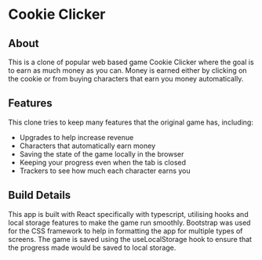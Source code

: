 # Cookie Clicker
## About 
This is a clone of popular web based game Cookie Clicker where the goal is to earn as much money as you can.
Money is earned either by clicking on the cookie or from buying characters that earn you money automatically.

## Features
This clone tries to keep many features that the original game has, including: 
- Upgrades to help increase revenue 
- Characters that automatically earn money
- Saving the state of the game locally in the browser
- Keeping your progress even when the tab is closed
- Trackers to see how much each character earns you

## Build Details
This app is built with React specifically with typescript, utilising hooks and local storage features to make the game run smoothly. 
Bootstrap was used for the CSS framework to help in formatting the app for multiple types of screens.
The game is saved using the useLocalStorage hook to ensure that the progress made would be saved to local storage.
